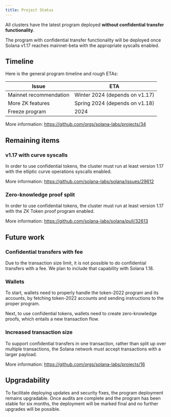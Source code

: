 ```yaml
---
title: Project Status
---
```


All clusters have the latest program deployed **without confidential transfer
functionality**.

The program with confidential transfer functionality will be deployed once
Solana v1.17 reaches mainnet-beta with the appropriate syscalls enabled.

## Timeline

Here is the general program timeline and rough ETAs:

| Issue                       | ETA                            |
| --------------------------- | ------------------------------ |
| Mainnet recommendation      | Winter 2024 (depends on v1.17) |
| More ZK features            | Spring 2024 (depends on v1.18) |
| Freeze program              | 2024                           |

More information: https://github.com/orgs/solana-labs/projects/34

## Remaining items

### v1.17 with curve syscalls

In order to use confidential tokens, the cluster must run at least version 1.17
with the elliptic curve operations syscalls enabled.

More information: https://github.com/solana-labs/solana/issues/29612

### Zero-knowledge proof split

In order to use confidential tokens, the cluster must run at least version 1.17
with the ZK Token proof program enabled.

More information: https://github.com/solana-labs/solana/pull/32613

## Future work

### Confidential transfers with fee

Due to the transaction size limit, it is not possible to do confidential transfers
with a fee. We plan to include that capability with Solana 1.18.

### Wallets

To start, wallets need to properly handle the token-2022 program and its accounts,
by fetching token-2022 accounts and sending instructions to the proper program.

Next, to use confidential tokens, wallets need to create zero-knowledge proofs,
which entails a new transaction flow.

### Increased transaction size

To support confidential transfers in one transaction, rather than split up over
multiple transactions, the Solana network must accept transactions with a larger
payload.

More information: https://github.com/orgs/solana-labs/projects/16

## Upgradability

To facilitate deploying updates and security fixes, the program deployment remains
upgradable. Once audits are complete and the program has been stable for six months,
the deployment will be marked final and no further upgrades will be possible.
